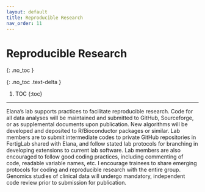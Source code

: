 ```yaml
---
layout: default
title: Reproducible Research
nav_order: 11
---
```


# Reproducible Research
{: .no_toc }

{: .no_toc .text-delta }

1. TOC
{:toc}

---

Elana’s lab supports practices to facilitate reproducible research. Code for all data analyses will be maintained and submitted to GitHub, Sourceforge, or as supplemental documents upon publication. New algorithms will be developed and deposited to R/Bioconductor packages or similar. Lab members are to submit intermediate codes to private GitHub repositories in FertigLab shared with Elana, and follow stated lab protocols for branching in developing extensions to current lab software.  Lab members are also encouraged to follow good coding practices, including commenting of code, readable variable names, etc. I encourage trainees to share emerging protocols for coding and reproducible research with the entire group. Genomics studies of clinical data will undergo mandatory, independent code review prior to submission for publication.

<!-- just_the_docs:
  # Define which collections are used in just-the-docs
  collections:
    # Reference the "tests" collection
    tests:
      # Give the collection a name
      name: Tests
      # Exclude the collection from the navigation
      # Supports true or false (default)
      # nav_exclude: true
      # Fold the collection in the navigation
      # Supports true or false (default)
      # nav_fold: true  # note: this option is new in v0.4
      # Exclude the collection from the search
      # Supports true or false (default)
      # search_exclude: true -->
